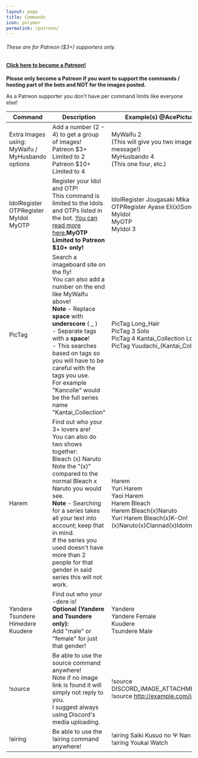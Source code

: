 ```yaml
---
layout: page
title: Commands
icon: polymer
permalink: /patreon/
---
```


###### These are for Patreon ($3+) supporters only.

#### [Click here to become a Patreon!](https://patreon.com/ace3df)

**Please only become a Patreon if you want to support the commands / hosting part of the bots and NOT for the images posted.**

As a Patreon supporter you don't have per command limits like everyone else!

Command | Description | Example(s) @AcePictureBot
------- | ----------- | ----------
Extra Images using:<br>MyWaifu /<br>MyHusbando options|Add a number (2 - 4) to get a group of images!<br>Patreon $3+ Limited to 2<br>Patreon $10+ Limited to 4|MyWaifu 2<br>(This will give you two images in one message!)<br>MyHusbando 4<br>(This one four, etc.)
IdolRegister<br>OTPRegister<br>MyIdol<br>MyOTP|Register your Idol and OTP!<br>This command is limited to the Idols and OTPs listed in the bot. [You can read more here.](http://ace3df.github.io/AcePictureBot/faq_patreon/)**MyOTP Limited to Patreon $10+ only!**<br>|IdolRegister Jougasaki Mika<br>OTPRegister Ayase Eli(x)Sonoda Umi<br>MyIdol<br>MyOTP<br>MyIdol 3
PicTag|Search a imageboard site on the fly!<br>You can also add a number on the end like MyWaifu above!<br>**Note** - Replace **space** with **underscore** ( _ ) <br>- Separate tags with a **space**!<br>- This searches based on tags so you will have to be careful with the tags you use.<br>For example "Kancolle" would be the full series name "Kantai_Collection"|PicTag Long_Hair<br>PicTag 3 Solo<br>PicTag 4 Kantai_Collection Long\_Hair<br>PicTag Yuudachi_(Kantai_Collection)
Harem|Find out who your 3+ lovers are!<br>You can also do two shows together:<br>Bleach (x) Naruto<br>Note the "(x)" compared to the normal Bleach x Naruto you would see.<br>**Note** - Searching for a series takes all your text into account; keep that in mind.<br>If the series you used doesn't have more than 2 people for that gender in said series this will not work.|Harem<br>Yuri Harem<br>Yaoi Harem<br>Harem Bleach<br>Harem Bleach(x)Naruto<br>Yuri Harem Bleach(x)K-On!(x)Naruto(x)Clannad(x)Idolmaster
Yandere<br>Tsundere<br>Himedere<br>Kuudere|Find out who your -dere is!<br>**Optional (Yandere and Tsundere only):**<br>Add "male" or "female" for just that gender!|Yandere<br>Yandere Female<br>Kuudere<br>Tsundere Male
!source|Be able to use the source command anywhere!<br>Note if no image link is found it will simply not reply to you.<br>I suggest always using Discord's media uploading.|!source DISCORD_IMAGE_ATTACHMENT_HERE<br>!source http://example.com/image.jpg
!airing|Be able to use the !airing command anywhere!|!airing Saiki Kusuo no Ψ Nan<br>!airing Youkai Watch

